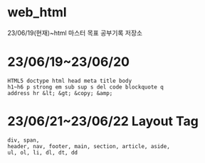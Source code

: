 # web_html
23/06/19(현재)~html 마스터 목표 공부기록 저장소

# 23/06/19~23/06/20

```
HTML5 doctype html head meta title body
h1~h6 p strong em sub sup s del code blockquote q 
address hr &lt; &gt; &copy; &amp;
```

# 23/06/21~23/06/22 Layout Tag
```
div, span,
header, nav, footer, main, section, article, aside,
ul, ol, li, dl, dt, dd
```
